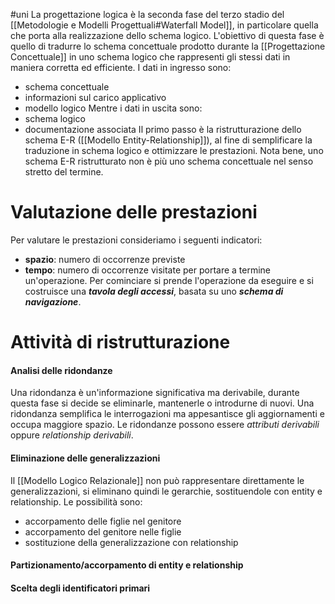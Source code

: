 #uni 
La progettazione logica è la seconda fase del terzo stadio del [[Metodologie e Modelli Progettuali#Waterfall Model]], in particolare quella che porta alla realizzazione dello schema logico.
L'obiettivo di questa fase è quello di tradurre lo schema concettuale prodotto durante la [[Progettazione Concettuale]] in uno schema logico che rappresenti gli stessi dati in maniera corretta ed efficiente.
I dati in ingresso sono: 
- schema concettuale
- informazioni sul carico applicativo
- modello logico
Mentre i dati in uscita sono:
- schema logico
- documentazione associata
Il primo passo è la ristrutturazione dello schema E-R ([[Modello Entity-Relationship]]), al fine di semplificare la traduzione in schema logico e ottimizzare le prestazioni. Nota bene, uno schema E-R ristrutturato non è più uno schema concettuale nel senso stretto del termine.
# Valutazione delle prestazioni
Per valutare le prestazioni consideriamo i seguenti indicatori:
- __spazio__: numero di occorrenze previste
- __tempo__: numero di occorrenze visitate per portare a termine un'operazione.
Per cominciare si prende l'operazione da eseguire e si costruisce una ___tavola degli accessi___, basata su uno ___schema di navigazione___.
# Attività di ristrutturazione
#### Analisi delle ridondanze
Una ridondanza è un'informazione significativa ma derivabile, durante questa fase si decide se eliminarle, mantenerle o introdurne di nuovi.
Una ridondanza semplifica le interrogazioni ma appesantisce gli aggiornamenti e occupa maggiore spazio.
Le  ridondanze possono essere _attributi derivabili_ oppure _relationship derivabili_.
#### Eliminazione delle generalizzazioni
Il [[Modello Logico Relazionale]] non può rappresentare direttamente le generalizzazioni, si eliminano quindi le gerarchie, sostituendole con entity e relationship.
Le possibilità sono:
- accorpamento delle figlie nel genitore
- accorpamento del genitore nelle figlie
- sostituzione della generalizzazione con relationship
#### Partizionamento/accorpamento di entity e relationship
#### Scelta degli identificatori primari